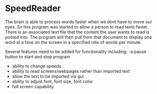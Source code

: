 # SpeedReader



The brain is able to process words faster when we dont have to move our eyes. So this program was started to allow a person to read texts faster. There is an associated text file that the content the user wants to read is posted into. The program will then pull from that document to display one word at a time on the screen in a specified rate of words per minute. 

Several features need to be added for functionality including:
-a pause button to start and stop program
- ability to change speeds
- ability to read screens/webpages rather than imported text
- allow the text to be imported via gui
- ability to adjust font, font size, font color
- full screen capability
